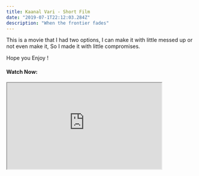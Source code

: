 ```yaml
---
title: Kaanal Vari - Short Film
date: "2019-07-1T22:12:03.284Z"
description: "When the frontier fades"
---
```

This is a movie that I had two options, I can make it with little messed up or not even make it, So I made it with little compromises.

Hope you Enjoy !


 
#### Watch Now:
<iframe width="410" height="230"
src="https://www.youtube.com/embed/hBPt038rzbE">

</iframe>

